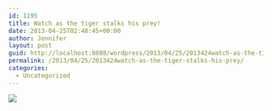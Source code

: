 ```yaml
---
id: 1195
title: Watch as the tiger stalks his prey!
date: 2013-04-25T02:40:45+00:00
author: Jennifer
layout: post
guid: http://localhost:8888/wordpress/2013/04/25/2013424watch-as-the-tiger-stalks-his-prey/
permalink: /2013/04/25/2013424watch-as-the-tiger-stalks-his-prey/
categories:
  - Uncategorized
---
```

![](http://static1.squarespace.com/static/50db6bb3e4b015296cd43789/50dfa5b1e4b0dc6320e0b5ea/517897aee4b02681ee8663e6/1366857648308/iphone-20130424224011-0.jpg)